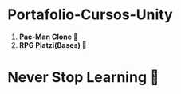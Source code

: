 # Portafolio-Cursos-Unity

1. **Pac-Man Clone 👻**
2.  **RPG Platzi(Bases) 💚**

# Never Stop Learning 💚
